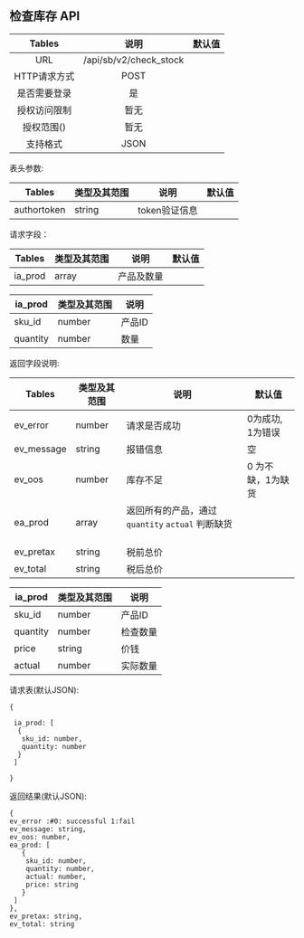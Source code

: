 ##  检查库存 API


|  Tables  |           说明            | 默认值  |
| :------: | :---------------------: | :--: |
|   URL    | /api/sb/v2/check_stock |      |
| HTTP请求方式 |          POST           |      |
|  是否需要登录  |            是            |      |
|  授权访问限制  |           暂无            |      |
|  授权范围()  |           暂无            |      |
|   支持格式   |          JSON           |      |


表头参数:

| Tables      | 类型及其范围 | 说明        | 默认值  |
| ----------- | ------ | --------- | ---- |
| authortoken | string | token验证信息 |      |


请求字段：

| Tables  | 类型及其范围 | 说明    | 默认值  |
| ------- | ------ | ----- | ---- |
| ia_prod | array  | 产品及数量 |      |

| ia_prod  | 类型及其范围 | 说明   |
| -------- | ------ | ---- |
| sku_id   | number | 产品ID |
| quantity | number | 数量   |


返回字段说明:

| Tables     | 类型及其范围 | 说明          | 默认值        |
| ---------- | ------ | ----------- | ---------- |
| ev_error   | number | 请求是否成功      | 0为成功, 1为错误 |
| ev_message | string | 报错信息        | 空          |
| ev_oos     | number | 库存不足        | 0 为不缺，1为缺货 |
| ea_prod    | array  | 返回所有的产品，通过 `quantity` `actual` 判断缺货        |           |
| ev_pretax  | string | 税前总价        |            |
| ev_total   | string | 税后总价        |            |


| ia_prod  | 类型及其范围 | 说明   |
| -------- | ------ | ---- |
| sku_id   | number | 产品ID |
| quantity | number | 检查数量 |
| price    | string | 价钱   |
| actual   | number | 实际数量 |


请求表(默认JSON):
```
{

 ia_prod: [
  {
   sku_id: number,
   quantity: number
  }
 ]

}
```

返回结果(默认JSON):
```
{
ev_error :#0: successful 1:fail
ev_message: string,
ev_oos: number, 
ea_prod: [
   {
    sku_id: number,
    quantity: number,
    actual: number,
    price: string
   }
 ]
},
ev_pretax: string,
ev_total: string
```

